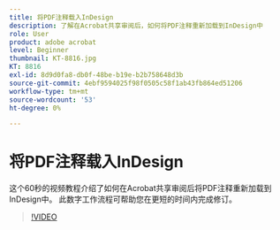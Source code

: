 ```yaml
---
title: 将PDF注释载入InDesign
description: 了解在Acrobat共享审阅后，如何将PDF注释重新加载到InDesign中
role: User
product: adobe acrobat
level: Beginner
thumbnail: KT-8816.jpg
KT: 8816
exl-id: 8d9d0fa8-db0f-48be-b19e-b2b758648d3b
source-git-commit: 4ebf9594025f98f0505c58f1ab43fb864ed51206
workflow-type: tm+mt
source-wordcount: '53'
ht-degree: 0%

---
```


# 将PDF注释载入InDesign

这个60秒的视频教程介绍了如何在Acrobat共享审阅后将PDF注释重新加载到InDesign中。 此数字工作流程可帮助您在更短的时间内完成修订。

>[!VIDEO](https://video.tv.adobe.com/v/336907?quality=12&learn=on&hidetitle=true)
